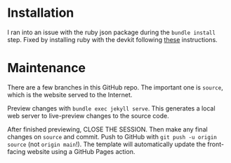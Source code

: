 <!-- this file compiles my notes about the installation and maintenance processes -->

# Installation

I ran into an issue with the ruby json package during the `bundle install` step. 
Fixed by installing ruby with the devkit following [these](https://stackoverflow.com/questions/64070241/install-ruby-development-tools-for-gem-installation-on-osx-catalina) instructions. 

# Maintenance

There are a few branches in this GitHub repo. The important one is `source`, which is the website served to the Internet.

Preview changes with `bundle exec jekyll serve`. This generates a local web server to live-preview changes to the source code.

After finished previewing, CLOSE THE SESSION. Then make any final changes on `source` and commit. 
Push to GitHub with `git push -u origin source` (not `origin main`!).
The template will automatically update the front-facing website using a GitHub Pages action.
